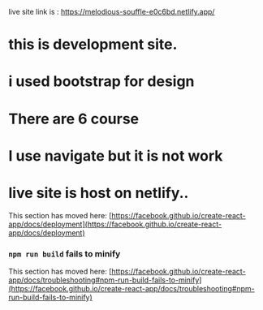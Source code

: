 live site link is : https://melodious-souffle-e0c6bd.netlify.app/
# this is development site.
# i used bootstrap for design
# There are 6 course
# I use navigate but it is not work
# live site is host on netlify..

This section has moved here: [https://facebook.github.io/create-react-app/docs/deployment](https://facebook.github.io/create-react-app/docs/deployment)

### `npm run build` fails to minify

This section has moved here: [https://facebook.github.io/create-react-app/docs/troubleshooting#npm-run-build-fails-to-minify](https://facebook.github.io/create-react-app/docs/troubleshooting#npm-run-build-fails-to-minify)
